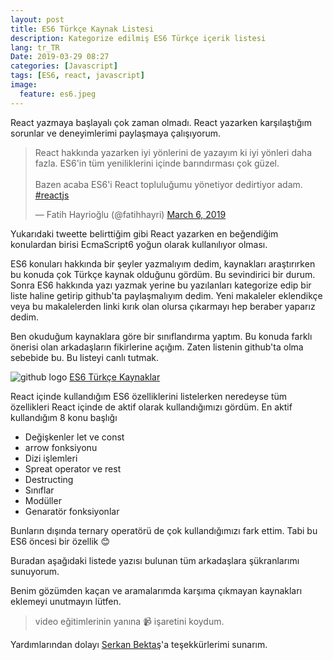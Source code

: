 ```yaml
---
layout: post
title: ES6 Türkçe Kaynak Listesi
description: Kategorize edilmiş ES6 Türkçe içerik listesi
lang: tr_TR
Date: 2019-03-29 08:27
categories: [Javascript]
tags: [ES6, react, javascript]
image:
  feature: es6.jpeg
---
```


React yazmaya başlayalı çok zaman olmadı. React yazarken karşılaştığım sorunlar ve deneyimlerimi paylaşmaya çalışıyorum. 

<blockquote class="twitter-tweet" data-partner="tweetdeck"><p lang="tr" dir="ltr">React hakkında yazarken iyi yönlerini de yazayım ki iyi yönleri daha fazla. ES6&#39;in tüm yeniliklerini içinde barındırması çok güzel. <br><br>Bazen acaba ES6&#39;i React topluluğumu yönetiyor dedirtiyor adam. <a href="https://twitter.com/hashtag/reactjs?src=hash&amp;ref_src=twsrc%5Etfw">#reactjs</a></p>&mdash; Fatih Hayrioğlu (@fatihhayri) <a href="https://twitter.com/fatihhayri/status/1103203020173688833?ref_src=twsrc%5Etfw">March 6, 2019</a></blockquote>
<script async src="https://platform.twitter.com/widgets.js" charset="utf-8"></script>

Yukarıdaki tweette belirttiğim gibi React yazarken en beğendiğim konulardan birisi EcmaScript6 yoğun olarak kullanılıyor olması. 

ES6 konuları hakkında bir şeyler yazmalıyım dedim, kaynakları araştırırken bu konuda çok Türkçe kaynak olduğunu gördüm. Bu sevindirici bir durum. Sonra ES6 hakkında yazı yazmak yerine bu yazılanları kategorize edip bir liste haline getirip github'ta paylaşmalıyım dedim. Yeni makaleler eklendikçe veya bu makalelerden linki kırık olan olursa çıkarmayı hep beraber yaparız dedim. 

Ben okuduğum kaynaklara göre bir sınıflandırma yaptım. Bu konuda farklı önerisi olan arkadaşların fikirlerine açığım. Zaten listenin github'ta olma sebebide bu. Bu listeyi canlı tutmak.

![github logo](https://fatihhayrioglu.com/images/github-logo.png) [ES6 Türkçe Kaynaklar](https://github.com/fatihhayri/es6-turkce-kaynaklar)

React içinde kullandığım ES6 özelliklerini listelerken neredeyse tüm özellikleri React içinde de aktif olarak kullandığımızı gördüm. En aktif kullandığım 8 konu başlığı

- Değişkenler let ve const
- arrow fonksiyonu
- Dizi işlemleri
- Spreat operator ve rest
- Destructing
- Sınıflar
- Modüller
- Genaratör fonksiyonlar

Bunların dışında ternary operatörü de çok kullandığımızı fark ettim. Tabi bu ES6 öncesi bir özellik 😊

Buradan aşağıdaki listede yazısı bulunan tüm arkadaşlara şükranlarımı sunuyorum.

Benim gözümden kaçan ve aramalarımda karşıma çıkmayan kaynakları eklemeyi unutmayın lütfen.

> video eğitimlerinin yanına :video_camera: işaretini koydum.

Yardımlarından dolayı [Serkan Bektaş](https://twitter.com/serkanbektasim)'a teşekkürlerimi sunarım. 
